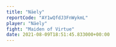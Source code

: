 ```yaml
---
title: "Näely"
reportCode: "AY1wQfdJ3FnWykmL"
player: "Näely"
fight: "Maiden of Virtue"
date: 2021-08-09T18:51:45.833000+00:00
---
```


